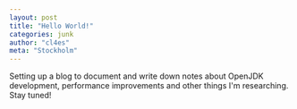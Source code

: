 ```yaml
---
layout: post
title: "Hello World!"
categories: junk
author: "cl4es"
meta: "Stockholm"
---
```


Setting up a blog to document and write down notes about OpenJDK development, performance improvements and other things I'm researching. Stay tuned!

